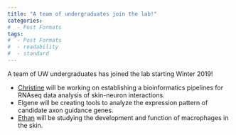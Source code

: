```yaml
---
title: "A team of undergraduates join the lab!"
categories:
#  - Post Formats
tags:
#  - Post Formats
#  - readability
#  - standard
---
```

A team of UW undergraduates has joined the lab starting Winter 2019! 

* [Christine](http://jraslab.org/people/#christine-dien--undergraduate-researcher) will be working on establishing a bioinformatics pipelines for RNAseq data analysis of skin-neuron interactions.
* Elgene will be creating tools to analyze the expression pattern of candidate axon guidance genes.
* [Ethan](http://jraslab.org/people/#ethan-white--undergraduate-researcher) will be studying the development and function of macrophages in the skin.

